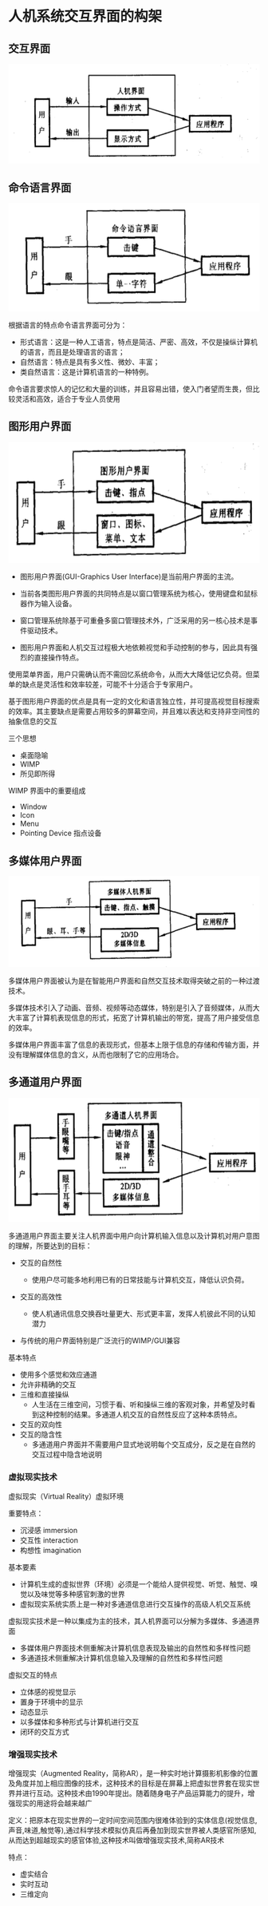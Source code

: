 # 人机系统交互界面的构架

## 交互界面

![交互界面](人机系统交互界面的构架.assets/交互界面.png)

## 命令语言界面

![命令语言界面](人机系统交互界面的构架.assets/命令语言界面.png)

根据语言的特点命令语言界面可分为：

- 形式语言：这是一种人工语言，特点是简洁、严密、高效，不仅是操纵计算机的语言，而且是处理语言的语言；
- 自然语言：特点是具有多义性、微妙、丰富；
- 类自然语言：这是计算机语言的一种特例。

命令语言要求惊人的记忆和大量的训练，并且容易出错，使入门者望而生畏，但比较灵活和高效，适合于专业人员使用

## 图形用户界面

![图形用户界面](人机系统交互界面的构架.assets/图形用户界面.png)

- 图形用户界面(GUI-Graphics User Interface)是当前用户界面的主流。 

- 当前各类图形用户界面的共同特点是以窗口管理系统为核心，使用键盘和鼠标器作为输入设备。

- 窗口管理系统除基于可重叠多窗口管理技术外，广泛采用的另一核心技术是事件驱动技术。

- 图形用户界面和人机交互过程极大地依赖视觉和手动控制的参与，因此具有强烈的直接操作特点。


使用菜单界面，用户只需确认而不需回忆系统命令，从而大大降低记忆负荷。但菜单的缺点是灵活性和效率较差，可能不十分适合于专家用户。

基于图形用户界面的优点是具有一定的文化和语言独立性，并可提高视觉目标搜索的效率。其主要缺点是需要占用较多的屏幕空间，并且难以表达和支持非空间性的抽象信息的交互

三个思想

- 桌面隐喻
- WIMP
- 所见即所得

WIMP 界面中的重要组成

- Window
- Icon
- Menu
- Pointing Device 指点设备

## 多媒体用户界面

![多媒体用户界面](人机系统交互界面的构架.assets/多媒体用户界面.png)

多媒体用户界面被认为是在智能用户界面和自然交互技术取得突破之前的一种过渡技术。

多媒体技术引入了动画、音频、视频等动态媒体，特别是引入了音频媒体，从而大大丰富了计算机表现信息的形式，拓宽了计算机输出的带宽，提高了用户接受信息的效率。

多媒体用户界面丰富了信息的表现形式，但基本上限于信息的存储和传输方面，并没有理解媒体信息的含义，从而也限制了它的应用场合。

## 多通道用户界面

![多通道用户界面](人机系统交互界面的构架.assets/多通道用户界面.png)

多通道用户界面主要关注人机界面中用户向计算机输入信息以及计算机对用户意图的理解，所要达到的目标：

- 交互的自然性
  - 使用户尽可能多地利用已有的日常技能与计算机交互，降低认识负荷。

- 交互的高效性
  - 使人机通讯信息交换吞吐量更大、形式更丰富，发挥人机彼此不同的认知潜力
- 与传统的用户界面特别是广泛流行的WIMP/GUI兼容

基本特点

- 使用多个感觉和效应通道
- 允许非精确的交互
- 三维和直接操纵
  - 人生活在三维空间，习惯于看、听和操纵三维的客观对象，并希望及时看到这种控制的结果。多通道人机交互的自然性反应了这种本质特点。
- 交互的双向性
- 交互的隐含性
  - 多通道用户界面并不需要用户显式地说明每个交互成分，反之是在自然的交互过程中隐含地说明

### 虚拟现实技术

虚拟现实（Virtual Reality）虚拟环境

重要特点：

- 沉浸感 immersion
- 交互性 interaction
- 构想性 imagination

基本要素

- 计算机生成的虚拟世界（环境）必须是一个能给人提供视觉、听觉、触觉、嗅觉以及味觉等多种感官刺激的世界
- 虚拟现实系统实质上是一种对多通道信息进行交互操作的高级人机交互系统

虚拟现实技术是一种以集成为主的技术，其人机界面可以分解为多媒体、多通道界面

- 多媒体用户界面技术侧重解决计算机信息表现及输出的自然性和多样性问题
- 多通道技术侧重解决计算机信息输入及理解的自然性和多样性问题

虚拟交互的特点

- 立体感的视觉显示
- 置身于环境中的显示
- 动态显示
- 以多媒体和多种形式与计算机进行交互
- 闭环的交互方式

### 增强现实技术

增强现实（Augmented Reality，简称AR），是一种实时地计算摄影机影像的位置及角度并加上相应图像的技术，这种技术的目标是在屏幕上把虚拟世界套在现实世界并进行互动。这种技术由1990年提出。随着随身电子产品运算能力的提升，增强现实的用途将会越来越广

定义：把原本在现实世界的一定时间空间范围内很难体验到的实体信息(视觉信息,声音,味道,触觉等),通过科学技术模拟仿真后再叠加到现实世界被人类感官所感知,从而达到超越现实的感官体验,这种技术叫做增强现实技术,简称AR技术

特点：

- 虚实结合
- 实时互动
- 三维定向